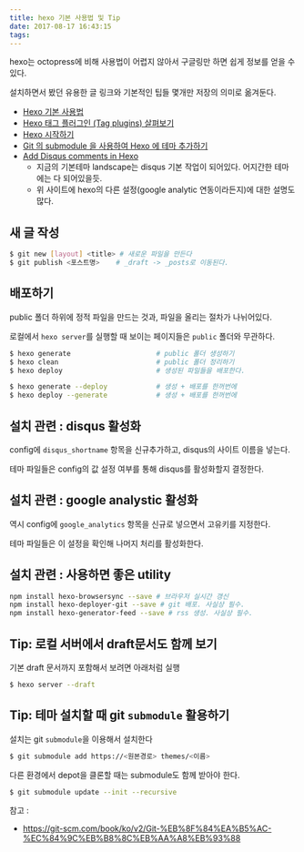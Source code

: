 ```yaml
---
title: hexo 기본 사용법 및 Tip
date: 2017-08-17 16:43:15
tags:
---
```


hexo는 octopress에 비해 사용법이 어렵지 않아서 구글링만 하면 쉽게 정보를 얻을 수 있다.

설치하면서 봤던 유용한 글 링크와 기본적인 팁들 몇개만 저장의 의미로 옮겨둔다.

<!-- more -->

* [Hexo 기본 사용법](http://futurecreator.github.io/2016/06/21/hexo-basic-usage/)
* [Hexo 태그 플러그인 (Tag plugins) 살펴보기](http://futurecreator.github.io/2016/06/19/hexo-tag-plugins/)
* [Hexo 시작하기](https://hyunseob.github.io/2016/02/23/start-hexo/)
* [Git 의 submodule 을 사용하여 Hexo 에 테마 추가하기](https://saystone.github.io/2017/04/04/How-to-add-a-theme-on-Hexo-using-submodule/)
* [Add Disqus comments in Hexo](http://www.codeblocq.com/2015/12/Add-Disqus-comments-in-Hexo/)
    * 지금의 기본테마 landscape는 disqus 기본 작업이 되어있다. 어지간한 테마에는 다 되어있을듯.
    * 위 사이트에 hexo의 다른 설정(google analytic 연동이라든지)에 대한 설명도 많다.

## 새 글 작성

```bash
$ git new [layout] <title> # 새로운 파일을 만든다
$ git publish <포스트명>    # _draft -> _posts로 이동된다.
```

## 배포하기

public 폴더 하위에 정적 파일을 만드는 것과, 파일을 올리는 절차가 나뉘어있다.

로컬에서 `hexo server`를 실행할 때 보이는 페이지들은 `public` 폴더와 무관하다. 

```bash
$ hexo generate                     # public 폴더 생성하기
$ hexo clean                        # public 폴더 정리하기
$ hexo deploy                       # 생성된 파일들을 배포한다.

$ hexo generate --deploy            # 생성 + 배포를 한꺼번에
$ hexo deploy --generate            # 생성 + 배포를 한꺼번에
```

## 설치 관련 : disqus 활성화

config에 `disqus_shortname` 항목을 신규추가하고, disqus의 사이트 이름을 넣는다.

테마 파일들은 config의 값 설정 여부를 통해 disqus를 활성화할지 결정한다.

## 설치 관련 : google analystic 활성화

역시 config에 `google_analytics` 항목을 신규로 넣으면서 고유키를 지정한다. 

테마 파일들은 이 설정을 확인해 나머지 처리를 활성화한다.

## 설치 관련 : 사용하면 좋은 utility

```bash
npm install hexo-browsersync --save # 브라우저 실시간 갱신
npm install hexo-deployer-git --save # git 배포. 사실상 필수.
npm install hexo-generator-feed --save # rss 생성. 사실상 필수.
```

## Tip: 로컬 서버에서 draft문서도 함께 보기

기본 draft 문서까지 포함해서 보려면 아래처럼 실행

```bash
$ hexo server --draft
```

## Tip: 테마 설치할 때 git `submodule` 활용하기

설치는 git `submodule`을 이용해서 설치한다

```bash
$ git submodule add https://<원본경로> themes/<이름>
```

다른 환경에서 depot을 클론할 때는 submodule도 함께 받아야 한다.

```bash
$ git submodule update --init --recursive
```

참고 : 
* https://git-scm.com/book/ko/v2/Git-%EB%8F%84%EA%B5%AC-%EC%84%9C%EB%B8%8C%EB%AA%A8%EB%93%88
